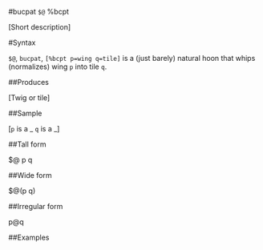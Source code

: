 #bucpat `$@` %bcpt

[Short description]

#Syntax

`$@`, `bucpat`, `[%bcpt p=wing q=tile]` is a (just barely) natural 
hoon that whips (normalizes) wing `p` into tile `q`.

##Produces

[Twig or tile]

##Sample

[`p` is a _
`q` is a _]

##Tall form

$@  p
    q

##Wide form

$@(p q)

##Irregular form

p@q

##Examples



